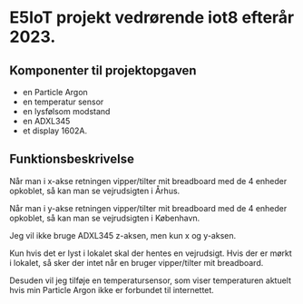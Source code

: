 # E5IoT projekt vedrørende iot8 efterår 2023.

## Komponenter til projektopgaven
* en Particle Argon
* en temperatur sensor
* en lysfølsom modstand
* en ADXL345
* et display 1602A.

## Funktionsbeskrivelse

Når man i x-akse retningen vipper/tilter mit breadboard med de 4 enheder opkoblet, så kan man se vejrudsigten i Århus. 

Når man i y-akse retningen vipper/tilter mit breadboard med de 4 enheder opkoblet, så kan man se vejrudsigten i København. 

Jeg vil ikke bruge ADXL345 z-aksen, men kun x og y-aksen.

Kun hvis det er lyst i lokalet skal der hentes en vejrudsigt. Hvis der er mørkt i lokalet, så sker der intet når en bruger vipper/tilter mit breadboard.

Desuden vil jeg tilføje en temperatursensor, som viser temperaturen aktuelt hvis min Particle Argon ikke er forbundet til internettet. 
